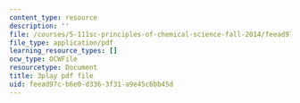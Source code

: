 ```yaml
---
content_type: resource
description: ''
file: /courses/5-111sc-principles-of-chemical-science-fall-2014/feead97cb6e0d3363f31a9e45c6bb45d_KHkNrbSKFic.pdf
file_type: application/pdf
learning_resource_types: []
ocw_type: OCWFile
resourcetype: Document
title: 3play pdf file
uid: feead97c-b6e0-d336-3f31-a9e45c6bb45d
---
```

